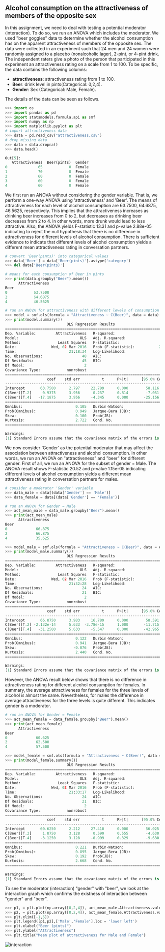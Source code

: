 ## Alcohol consumption on the attractiveness of members of the opposite sex ##

In this assignment, we need to deal with testing a potential moderator (interaction). To do so, we run an ANOVA which includes the moderator. We used "beer goggles" data to determine whether the alcohol consumption has on the apparent attractiveness of members of the opposite sex. The data were collected in an experiment such that 24 men and 24 women were randomly assigned to a placebo (nonalcoholic
lager), 2-pint, or 4-pint drink. The independent raters give a photo of the person that participated in this experiment an attractiveness rating on a scale from 1 to 100. To be specific, the data contains the following columns:
- **attractiveness**: attractiveness rating from 1 to 100.
- **Beer**: drink level in pints(Categorical: 0,2,4).
- **Gender**: Sex (Categorical: Male, Female). 

The details of the data can be seen as follows. 
```python
>>> import os
>>> import pandas as pd
>>> import statsmodels.formula.api as smf
>>> import numpy as np
>>> import matplotlib.pyplot as plt
# import attractiveness data
>>> data = pd.read_csv("attractiveness.csv")
# drop missing data
>>> data = data.dropna()
>>> data.head()

Out[5]: 
   Attractiveness  Beer(pints)  Gender
0              65            0  Female
1              70            0  Female
2              60            0  Female
3              60            0  Female
4              60            0  Female
```
We first run an ANOVA without considering the gender variable. That is, we perform a one-way ANOVA using 'attractiveness' and 'Beer'. The means of attractiveness for each level of alcohol consumption are 63.7500, 64.6875, 46.5625, respectively. This implies that the attractiveness increases as drinking beer increases from 0 to 2, but decreases as drinking beer decreases from 2 to 4. In other words, more drunk would lead to less attractive. Also, the ANOVA yields F-statistic 13.31 and p-value 2.88e-05 indicating to reject the null hypothesis that there is no difference in attractiveness for different levels of alcohol consumption. There is sufficient
evidence to indicate that different levels of alcohol consumption yields a different mean attractiveness rating in conversation partners.
```python
# convert 'Beer(pints)' into categorical values
>>> data['Beer'] = data['Beer(pints)'].astype('category')
>>> del data['Beer(pints)']

# means for each consumption of Beer in pints
>>> print(data.groupby("Beer").mean())
      Attractiveness
Beer                
0            63.7500
2            64.6875
4            46.5625

# run an ANOVA for attractiveness with different levels of consumption in Beer
>>> model = smf.ols(formula = "Attractiveness ~ C(Beer)", data = data).fit()
>>> print(model.summary())
                            OLS Regression Results                            
==============================================================================
Dep. Variable:         Attractiveness   R-squared:                       0.372
Model:                            OLS   Adj. R-squared:                  0.344
Method:                 Least Squares   F-statistic:                     13.31
Date:                Wed, 02 Mar 2016   Prob (F-statistic):           2.88e-05
Time:                        21:18:34   Log-Likelihood:                -182.48
No. Observations:                  48   AIC:                             371.0
Df Residuals:                      45   BIC:                             376.6
Df Model:                           2                                         
Covariance Type:            nonrobust                                         
================================================================================
                   coef    std err          t      P>|t|      [95.0% Conf. Int.]
--------------------------------------------------------------------------------
Intercept       63.7500      2.797     22.789      0.000        58.116    69.384
C(Beer)[T.2]     0.9375      3.956      0.237      0.814        -7.031     8.906
C(Beer)[T.4]   -17.1875      3.956     -4.345      0.000       -25.156    -9.219
==============================================================================
Omnibus:                        0.105   Durbin-Watson:                   1.121
Prob(Omnibus):                  0.949   Jarque-Bera (JB):                0.234
Skew:                          -0.100   Prob(JB):                        0.890
Kurtosis:                       2.722   Cond. No.                         3.73
==============================================================================

Warnings:
[1] Standard Errors assume that the covariance matrix of the errors is correctly specified.
```

We now consider 'Gender' as the potential moderator that may affect the association between attractiveness and alcohol consumption. In other words, we run an ANOVA on "attractiveness" and "beer" for different gender. First of all, we run an ANOVA for the subset of gender = Male. The ANOVA result shows F-statistic 20.52 and p-value 1.15e-05 indicating different levels of alcohol consumption yields a different mean attractiveness rating in conversation partners for males. 
```python
# consider a moderator 'Gender' variable
>>> data_male = data[(data['Gender'] == 'Male')]
>>> data_female = data[(data['Gender'] == 'Female')]

# run an ANOVA for Gender = Male
>>> act_mean_male = data_male.groupby("Beer").mean()
>>> print(act_mean_male)
      Attractiveness
Beer                
0             66.875
2             66.875
4             35.625

>>> model_male = smf.ols(formula = "Attractiveness ~ C(Beer)", data = data_male).fit()
>>> print(model_male.summary())
                            OLS Regression Results                            
==============================================================================
Dep. Variable:         Attractiveness   R-squared:                       0.661
Model:                            OLS   Adj. R-squared:                  0.629
Method:                 Least Squares   F-statistic:                     20.52
Date:                Wed, 02 Mar 2016   Prob (F-statistic):           1.15e-05
Time:                        21:32:28   Log-Likelihood:                -90.576
No. Observations:                  24   AIC:                             187.2
Df Residuals:                      21   BIC:                             190.7
Df Model:                           2                                         
Covariance Type:            nonrobust                                         
================================================================================
                   coef    std err          t      P>|t|      [95.0% Conf. Int.]
--------------------------------------------------------------------------------
Intercept       66.8750      3.983     16.789      0.000        58.591    75.159
C(Beer)[T.2] -2.132e-14      5.633  -3.78e-15      1.000       -11.715    11.715
C(Beer)[T.4]   -31.2500      5.633     -5.547      0.000       -42.965   -19.535
==============================================================================
Omnibus:                        0.122   Durbin-Watson:                   1.914
Prob(Omnibus):                  0.941   Jarque-Bera (JB):                0.337
Skew:                          -0.076   Prob(JB):                        0.845
Kurtosis:                       2.440   Cond. No.                         3.73
==============================================================================

Warnings:
[1] Standard Errors assume that the covariance matrix of the errors is correctly specified.
```
However, the ANOVA result below shows that there is no difference in attractiveness rating for different alcohol consumption for females. In summary, the average attractiveness for females for the three levels of alcohol is almost the same. Nevertheless, for males the difference in average attractiveness for the three levels is quite different. This indicates gender is a moderator. 

```python
# run an ANOVA for Gender = Female
>>> act_mean_female = data_female.groupby("Beer").mean()
>>> print(act_mean_female)
      Attractiveness
Beer                
0             60.625
2             62.500
4             57.500

>>> model_female = smf.ols(formula = "Attractiveness ~ C(Beer)", data = data_female).fit()
>>> print(model_female.summary())
                            OLS Regression Results                            
==============================================================================
Dep. Variable:         Attractiveness   R-squared:                       0.110
Model:                            OLS   Adj. R-squared:                  0.026
Method:                 Least Squares   F-statistic:                     1.304
Date:                Wed, 02 Mar 2016   Prob (F-statistic):              0.292
Time:                        21:33:17   Log-Likelihood:                -76.457
No. Observations:                  24   AIC:                             158.9
Df Residuals:                      21   BIC:                             162.4
Df Model:                           2                                         
Covariance Type:            nonrobust                                         
================================================================================
                   coef    std err          t      P>|t|      [95.0% Conf. Int.]
--------------------------------------------------------------------------------
Intercept       60.6250      2.212     27.410      0.000        56.025    65.225
C(Beer)[T.2]     1.8750      3.128      0.599      0.555        -4.630     8.380
C(Beer)[T.4]    -3.1250      3.128     -0.999      0.329        -9.630     3.380
==============================================================================
Omnibus:                        0.221   Durbin-Watson:                   1.518
Prob(Omnibus):                  0.895   Jarque-Bera (JB):                0.258
Skew:                           0.192   Prob(JB):                        0.879
Kurtosis:                       2.668   Cond. No.                         3.73
==============================================================================

Warnings:
[1] Standard Errors assume that the covariance matrix of the errors is correctly specified.
```

To see the moderator (interaction) "gender" with "beer", we look at the interaction graph which confirms the existness of interaction between "gender" and "beer".
```python
>>> p1, = plt.plot(np.array([0,2,4]), act_mean_male.Attractiveness.values)
>>> p2, = plt.plot(np.array([0,2,4]), act_mean_female.Attractiveness.values)
>>> plt.xlim([-1,5])
>>> plt.legend([p1,p2],['Male','Female'],loc = 'lower left')
>>> plt.xlabel("Beer (pints)")
>>> plt.ylabel("Attractiveness")
>>> plt.title("Mean plot of attractiveness for Male and Female")
```
![interaction](https://cloud.githubusercontent.com/assets/16762941/13483276/0b7cff08-e0c1-11e5-9b5f-681d267a89c2.png)
